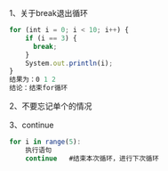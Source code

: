 1、关于break退出循环

```javascript
for (int i = 0; i < 10; i++) {
    if (i == 3) {
      break;
    }
    System.out.println(i);
}
结果为：0 1 2
结论：结束for循环
```

2、不要忘记单个的情况

3、continue

```javascript
for i in range(5):
    执行语句
    continue   #结束本次循环，进行下次循环 
```